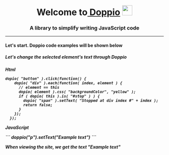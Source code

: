 <h1 align="center">Welcome to<a href="https://daniilshat.ru/" target="_blank"> Doppio</a> 
<img src="https://github.com/blackcater/blackcater/raw/main/images/Hi.gif" height="32"/></h1>
<h3 align="center">A library to simplify writing JavaScript code</h3>

<hr>

<h4>Let's start. Doppio code examples will be shown below</h4>

<h5>Let's change the selected element's text through Doppio<h5>

<p>Html</p>
  
```
dopio( "button" ).click(function() {
    dopio( "div" ).each(function( index, element ) {
      // element == this
      dopio( element ).css( "backgroundColor", "yellow" );
      if ( dopio( this ).is( "#stop" ) ) {
        dopio( "span" ).setText( "Stopped at div index #" + index );
        return false;
      }
    });
  });
```
  
<p>JavaScript</p>
```
doppio("p").setText("Example text")
```
<p>When viewing the site, we get the text "Example text"</p>
